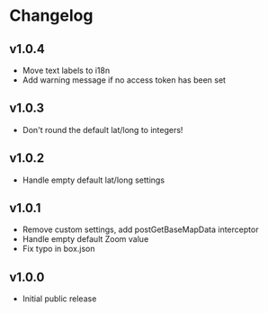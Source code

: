 # Changelog

## v1.0.4

* Move text labels to i18n
* Add warning message if no access token has been set

## v1.0.3

* Don't round the default lat/long to integers!

## v1.0.2

* Handle empty default lat/long settings

## v1.0.1

* Remove custom settings, add postGetBaseMapData interceptor
* Handle empty default Zoom value
* Fix typo in box.json

## v1.0.0

* Initial public release
